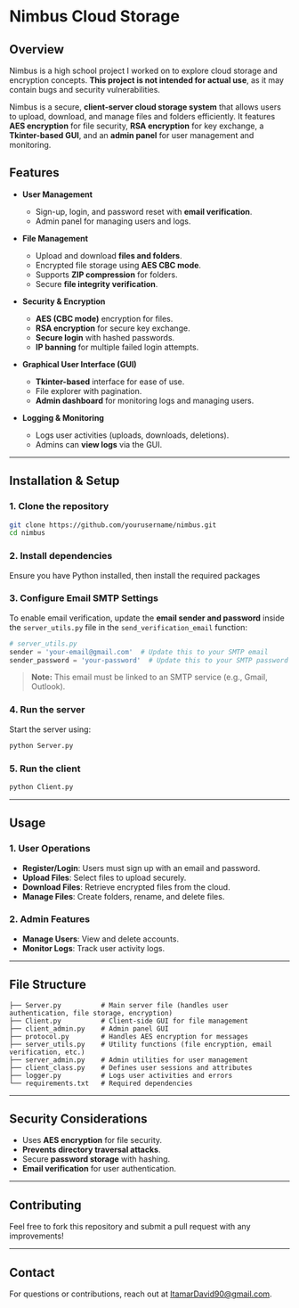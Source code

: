 # Nimbus Cloud Storage

## Overview
Nimbus is a high school project I worked on to explore cloud storage and encryption concepts. **This project is not intended for actual use**, as it may contain bugs and security vulnerabilities. 

Nimbus is a secure, **client-server cloud storage system** that allows users to upload, download, and manage files and folders efficiently. It features **AES encryption** for file security, **RSA encryption** for key exchange, a **Tkinter-based GUI**, and an **admin panel** for user management and monitoring.

## Features
- **User Management**
  - Sign-up, login, and password reset with **email verification**.
  - Admin panel for managing users and logs.
  
- **File Management**
  - Upload and download **files and folders**.
  - Encrypted file storage using **AES CBC mode**.
  - Supports **ZIP compression** for folders.
  - Secure **file integrity verification**.

- **Security & Encryption**
  - **AES (CBC mode)** encryption for files.
  - **RSA encryption** for secure key exchange.
  - **Secure login** with hashed passwords.
  - **IP banning** for multiple failed login attempts.

- **Graphical User Interface (GUI)**
  - **Tkinter-based** interface for ease of use.
  - File explorer with pagination.
  - **Admin dashboard** for monitoring logs and managing users.

- **Logging & Monitoring**
  - Logs user activities (uploads, downloads, deletions).
  - Admins can **view logs** via the GUI.

---

## Installation & Setup
### 1. Clone the repository
```bash
git clone https://github.com/yourusername/nimbus.git
cd nimbus
```

### 2. Install dependencies
Ensure you have Python installed, then install the required packages

### 3. Configure Email SMTP Settings
To enable email verification, update the **email sender and password** inside the `server_utils.py` file in the `send_verification_email` function:
```python
# server_utils.py
sender = 'your-email@gmail.com'  # Update this to your SMTP email
sender_password = 'your-password'  # Update this to your SMTP password
```
> **Note:** This email must be linked to an SMTP service (e.g., Gmail, Outlook).

### 4. Run the server
Start the server using:
```bash
python Server.py
```

### 5. Run the client
```bash
python Client.py
```

---

## Usage
### 1. User Operations
- **Register/Login**: Users must sign up with an email and password.
- **Upload Files**: Select files to upload securely.
- **Download Files**: Retrieve encrypted files from the cloud.
- **Manage Files**: Create folders, rename, and delete files.

### 2. Admin Features
- **Manage Users**: View and delete accounts.
- **Monitor Logs**: Track user activity logs.

---

## File Structure
```
├── Server.py          # Main server file (handles user authentication, file storage, encryption)
├── Client.py          # Client-side GUI for file management
├── client_admin.py    # Admin panel GUI
├── protocol.py        # Handles AES encryption for messages
├── server_utils.py    # Utility functions (file encryption, email verification, etc.)
├── server_admin.py    # Admin utilities for user management
├── client_class.py    # Defines user sessions and attributes
├── logger.py          # Logs user activities and errors
└── requirements.txt   # Required dependencies
```

---

## Security Considerations
- Uses **AES encryption** for file security.
- **Prevents directory traversal attacks**.
- Secure **password storage** with hashing.
- **Email verification** for user authentication.

---

## Contributing
Feel free to fork this repository and submit a pull request with any improvements!

---

## Contact
For questions or contributions, reach out at ItamarDavid90@gmail.com.

